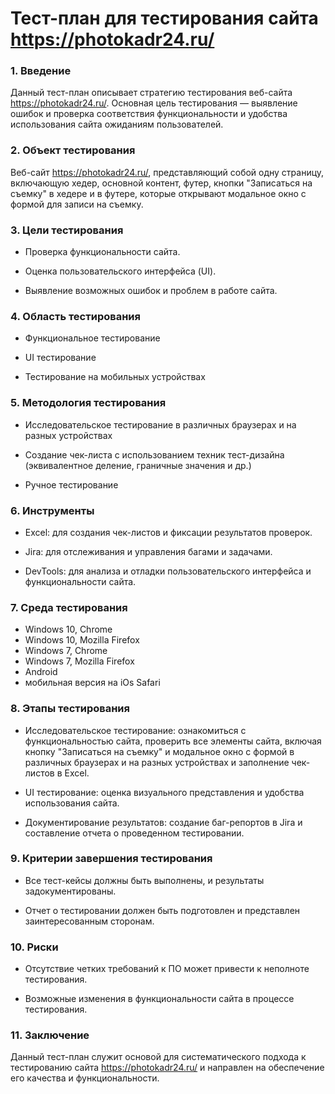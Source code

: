 # Тест-план для тестирования сайта https://photokadr24.ru/

### 1. Введение

Данный тест-план описывает стратегию тестирования веб-сайта https://photokadr24.ru/.
Основная цель тестирования — выявление ошибок и проверка соответствия функциональности и удобства использования сайта ожиданиям пользователей.

### 2. Объект тестирования

Веб-сайт https://photokadr24.ru/, представляющий собой одну страницу, включающую хедер, основной контент, футер, кнопки "Записаться на съемку" в хедере и в футере, которые открывают модальное окно с формой для записи на съемку.

### 3. Цели тестирования

- Проверка функциональности сайта.

- Оценка пользовательского интерфейса (UI).

- Выявление возможных ошибок и проблем в работе сайта.

### 4. Область тестирования

- Функциональное тестирование

- UI тестирование

- Тестирование на мобильных устройствах

### 5. Методология тестирования

- Исследовательское тестирование в различных браузерах и на разных устройствах

- Создание чек-листа с использованием техник тест-дизайна (эквивалентное деление, граничные значения и др.)

- Ручное тестирование

### 6. Инструменты

- Excel: для создания чек-листов и фиксации результатов проверок.

- Jira: для отслеживания и управления багами и задачами.

- DevTools: для анализа и отладки пользовательского интерфейса и функциональности сайта.

### 7. Среда тестирования
- Windows 10, Chrome
- Windows 10, Mozilla Firefox
- Windows 7, Chrome
- Windows 7, Mozilla Firefox
- Android
- мобильная версия на iOs Safari

### 8. Этапы тестирования

- Исследовательское тестирование: ознакомиться с функциональностью сайта, проверить все элементы сайта, включая кнопку "Записаться на съемку" и модальное окно с формой в различных браузерах и на разных устройствах и заполнение чек-листов в Excel.

- UI тестирование: оценка визуального представления и удобства использования сайта.

- Документирование результатов: создание баг-репортов в Jira и составление отчета о проведенном тестировании.

### 9. Критерии завершения тестирования

- Все тест-кейсы должны быть выполнены, и результаты задокументированы.

- Отчет о тестировании должен быть подготовлен и представлен заинтересованным сторонам.

### 10. Риски

- Отсутствие четких требований к ПО может привести к неполноте тестирования.

- Возможные изменения в функциональности сайта в процессе тестирования.

### 11. Заключение

Данный тест-план служит основой для систематического подхода к тестированию сайта https://photokadr24.ru/ и направлен на обеспечение его качества и функциональности.
